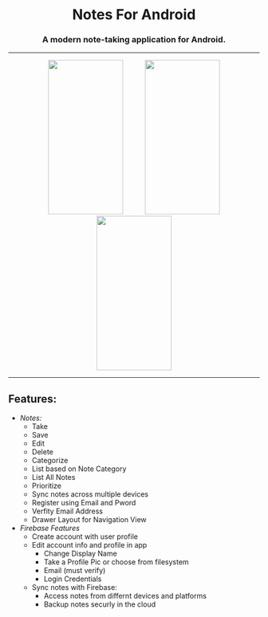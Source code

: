 <div align="center"><h1><strong>Notes For Android</strong></h1>
<h3> A modern note-taking application for Android.</h3></div>
<hr>

<div align="center">
<img src="https://raw.githubusercontent.com/HarryDulaney/notes-android-app/master/doc-resources/Note_App_list.png" width="150px" height="310px" hspace="20"/>
   
<img src="https://raw.githubusercontent.com/HarryDulaney/notes-android-app/master/doc-resources/Note_List_2.png" width="150px" height="310px" hspace="20"/>

<img src="https://raw.githubusercontent.com/HarryDulaney/notes-android-app/master/doc-resources/Note-Screen.png" width="150px" height="310px" hspace="20" />
</div>
<hr>

## Features:
* _Notes:_
    * Take
    * Save
    * Edit
    * Delete
    * Categorize
    * List based on Note Category
    * List All Notes
    * Prioritize
    * Sync notes across multiple devices 
    * Register using Email and Pword
    * Verfity Email Address
    * Drawer Layout for Navigation View
* _Firebase Features_
    * Create account with user profile 
    * Edit account info and profile in app 
        * Change Display Name
        * Take a Profile Pic or choose from filesystem
        * Email (must verify)
        * Login Credentials
    * Sync notes with Firebase:
        * Access notes from differnt devices and platforms
        * Backup notes securly in the cloud

